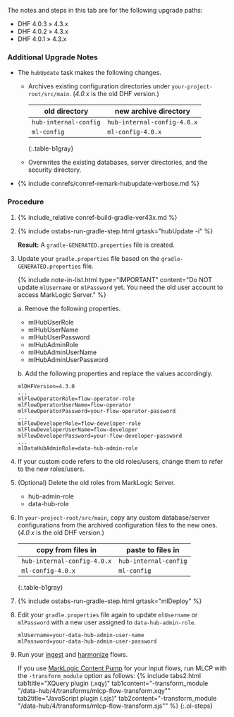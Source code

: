 <div id="DHF403401to43x" class="tabcontent" markdown="1">

The notes and steps in this tab are for the following upgrade paths:
- DHF 4.0.3 » 4.3.x
- DHF 4.0.2 » 4.3.x
- DHF 4.0.1 » 4.3.x


### Additional Upgrade Notes

- The `hubUpdate` task makes the following changes.

    - Archives existing configuration directories under `your-project-root/src/main`. (*4.0.x* is the old DHF version.)

      | old directory | new archive directory |
      |---|---|
      | `hub-internal-config` | `hub-internal-config-4.0.x` |
      | `ml-config` | `ml-config-4.0.x` |
      {:.table-b1gray}

    - Overwrites the existing databases, server directories, and the security directory.

- {% include conrefs/conref-remark-hubupdate-verbose.md %}


### Procedure

1. {% include_relative conref-build-gradle-ver43x.md %}

1. {% include ostabs-run-gradle-step.html grtask="hubUpdate -i" %}

      **Result:** A `gradle-GENERATED.properties` file is created.

1. Update your `gradle.properties` file based on the `gradle-GENERATED.properties` file.

    {% include note-in-list.html type="IMPORTANT" content="Do NOT update `mlUsername` or `mlPassword` yet. You need the old user account to access MarkLogic Server." %}

    a. Remove the following properties.

      - mlHubUserRole
      - mlHubUserName
      - mlHubUserPassword
      - mlHubAdminRole
      - mlHubAdminUserName
      - mlHubAdminUserPassword

    b. Add the following properties and replace the values accordingly.

      ```
      mlDHFVersion=4.3.0
      ...
      mlFlowOperatorRole=flow-operator-role
      mlFlowOperatorUserName=flow-operator
      mlFlowOperatorPassword=your-flow-operator-password
      ...
      mlFlowDeveloperRole=flow-developer-role
      mlFlowDeveloperUserName=flow-developer
      mlFlowDeveloperPassword=your-flow-developer-password
      ...
      mlDataHubAdminRole=data-hub-admin-role

      ```

1. If your custom code refers to the old roles/users, change them to refer to the new roles/users.

1. (Optional) Delete the old roles from MarkLogic Server.

      - hub-admin-role
      - data-hub-role

1. In `your-project-root/src/main`, copy any custom database/server configurations from the archived configuration files to the new ones. (*4.0.x* is the old DHF version.)

    | copy from files in | paste to files in |
    |---|---|
    | `hub-internal-config-4.0.x` | `hub-internal-config` |
    | `ml-config-4.0.x` | `ml-config` |
    {:.table-b1gray}

1. {% include ostabs-run-gradle-step.html grtask="mlDeploy" %}

1. Edit your `gradle.properties` file again to update `mlUsername` or `mlPassword` with a new user assigned to `data-hub-admin-role`.

      ```
      mlUsername=your-data-hub-admin-user-name
      mlPassword=your-data-hub-admin-user-password
      ```

1. Run your [ingest]({{site.baseurl}}/ingest/) and [harmonize]({{site.baseurl}}/harmonize/) flows.

    If you use [MarkLogic Content Pump](https://docs.marklogic.com/guide/mlcp) for your input flows, run MLCP with the `-transform_module` option as follows:
      {% include tabs2.html
        tab1title="XQuery plugin (.xqy)"
        tab1content="-transform_module \"/data-hub/4/transforms/mlcp-flow-transform.xqy\""
        tab2title="JavaScript plugin (.sjs)"
        tab2content="-transform_module \"/data-hub/4/transforms/mlcp-flow-transform.sjs\""
      %}
{:.ol-steps}
</div>
